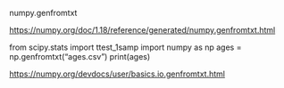 numpy.genfromtxt

https://numpy.org/doc/1.18/reference/generated/numpy.genfromtxt.html

from scipy.stats import ttest_1samp
import numpy as np
ages = np.genfromtxt(“ages.csv”)
print(ages)

https://numpy.org/devdocs/user/basics.io.genfromtxt.html
